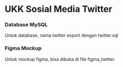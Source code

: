 # UKK Sosial Media Twitter

### Database MySQL

Untuk database, nama twitter export dengan twitter.sql

### Figma Mockup

Untuk mockup figma, bisa dibuka di file figma_twitter.
